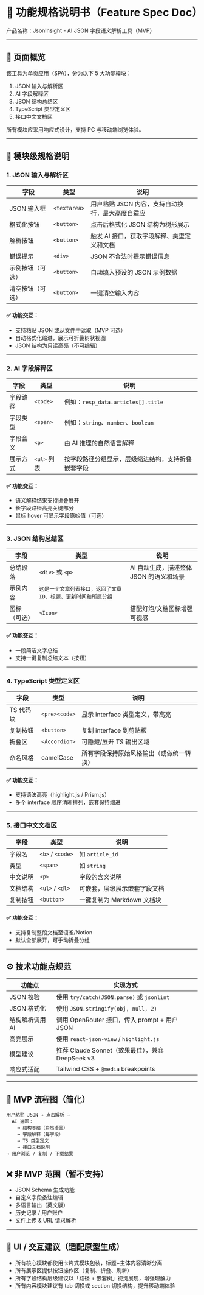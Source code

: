 # 🎯 功能规格说明书（Feature Spec Doc）  
产品名称：JsonInsight - AI JSON 字段语义解析工具（MVP）

---

## 📄 页面概览

该工具为单页应用（SPA），分为以下 5 大功能模块：

1. JSON 输入与解析区
2. AI 字段解释区
3. JSON 结构总结区
4. TypeScript 类型定义区
5. 接口中文文档区

所有模块应采用响应式设计，支持 PC 与移动端浏览体验。

---

## 🧱 模块级规格说明

### 1. JSON 输入与解析区

| 字段             | 类型         | 说明                                             |
| ---------------- | ------------ | ------------------------------------------------ |
| JSON 输入框      | `<textarea>` | 用户粘贴 JSON 内容，支持自动换行，最大高度自适应 |
| 格式化按钮       | `<button>`   | 点击后格式化 JSON 结构为树形展示                 |
| 解析按钮         | `<button>`   | 触发 AI 接口，获取字段解释、类型定义和文档       |
| 错误提示         | `<div>`      | JSON 不合法时提示错误信息                        |
| 示例按钮（可选） | `<button>`   | 自动填入预设的 JSON 示例数据                     |
| 清空按钮（可选） | `<button>`   | 一键清空输入内容                                 |

#### ✅ 功能交互：
- 支持粘贴 JSON 或从文件中读取（MVP 可选）
- 自动格式化缩进，展示可折叠树状视图
- JSON 结构为只读高亮（不可编辑）

---

### 2. AI 字段解释区

| 字段     | 类型        | 说明                                               |
| -------- | ----------- | -------------------------------------------------- |
| 字段路径 | `<code>`    | 例如：`resp_data.articles[].title`                 |
| 字段类型 | `<span>`    | 例如：`string`、`number`、`boolean`                |
| 字段含义 | `<p>`       | 由 AI 推理的自然语言解释                           |
| 展示方式 | `<ul>` 列表 | 按字段路径分组显示，层级缩进结构，支持折叠嵌套字段 |

#### ✅ 功能交互：
- 语义解释结果支持折叠展开
- 长字段路径高亮关键部分
- 鼠标 hover 可显示字段原始值（可选）

---

### 3. JSON 结构总结区

| 字段         | 类型                                                         | 说明                                    |
| ------------ | ------------------------------------------------------------ | --------------------------------------- |
| 总结段落     | `<div>` 或 `<p>`                                             | AI 自动生成，描述整体 JSON 的语义和场景 |
| 示例内容     | `这是一个文章列表接口，返回了文章 ID、标题、更新时间和所属分组` |                                         |
| 图标（可选） | `<Icon>`                                                     | 搭配灯泡/文档图标增强可视感             |

#### ✅ 功能交互：
- 一段简洁文字总结
- 支持一键复制总结文本（按钮）

---

### 4. TypeScript 类型定义区

| 字段      | 类型          | 说明                                     |
| --------- | ------------- | ---------------------------------------- |
| TS 代码块 | `<pre><code>` | 显示 interface 类型定义，带高亮          |
| 复制按钮  | `<button>`    | 复制 interface 到剪贴板                  |
| 折叠区    | `<Accordion>` | 可隐藏/展开 TS 输出区域                  |
| 命名风格  | camelCase     | 所有字段保持原始风格输出（或做统一转换） |

#### ✅ 功能交互：
- 支持语法高亮（highlight.js / Prism.js）
- 多个 interface 顺序清晰排列，嵌套保持缩进

---

### 5. 接口中文文档区

| 字段     | 类型             | 说明                         |
| -------- | ---------------- | ---------------------------- |
| 字段名   | `<b>` / `<code>` | 如 `article_id`              |
| 类型     | `<span>`         | 如 `string`                  |
| 中文说明 | `<p>`            | 字段的含义说明               |
| 文档结构 | `<ul>` / `<dl>`  | 可嵌套，层级展示嵌套字段文档 |
| 复制按钮 | `<button>`       | 一键复制为 Markdown 文档块   |

#### ✅ 功能交互：
- 支持复制整段文档至语雀/Notion
- 默认全部展开，可手动折叠分组

---

## ⚙️ 技术功能点规范

| 功能点          | 实现方式                                         |
| --------------- | ------------------------------------------------ |
| JSON 校验       | 使用 `try/catch(JSON.parse)` 或 `jsonlint`       |
| JSON 格式化     | 使用 `JSON.stringify(obj, null, 2)`              |
| 结构解析调用 AI | 调用 OpenRouter 接口，传入 prompt + 用户 JSON    |
| 高亮展示        | 使用 `react-json-view` / `highlight.js`          |
| 模型建议        | 推荐 Claude Sonnet（效果最佳），兼容 DeepSeek v3 |
| 响应式适配      | Tailwind CSS + `@media` breakpoints              |

---

## 🧪 MVP 流程图（简化）

```plaintext
用户粘贴 JSON → 点击解析 →
  AI 返回：
    → 结构总结（自然语言）
    → 字段解释（每字段）
    → TS 类型定义
    → 接口文档说明
→ 用户浏览 / 复制 / 下载结果
```

## ❌ 非 MVP 范围（暂不支持）

- JSON Schema 生成功能
- 自定义字段备注编辑
- 多语言输出（英文版）
- 历史记录 / 用户账户
- 文件上传 & URL 请求解析

------

## 📌 UI / 交互建议（适配原型生成）

- 所有核心模块都使用卡片式模块包装，标题+主体内容清晰分离
- 所有展示区提供按钮操作区（复制、折叠、刷新）
- 所有字段结构层级建议以「路径 + 嵌套树」视觉展现，增强理解力
- 所有内容模块建议有 tab 切换或 section 切换结构，提升移动端体验